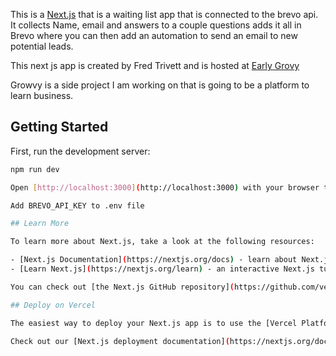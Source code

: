 This is a [Next.js](https://nextjs.org) that is a waiting list app that is connected to the brevo api. It collects Name, email and answers to a couple questions adds it all in Brevo where you can then add an automation to send an email to new potential leads.

This next js app is created by Fred Trivett and is hosted at [Early Grovy](https://early.growvy.app/)

Growvy is a side project I am working on that is going to be a platform to learn business.

## Getting Started

First, run the development server:

```bash
npm run dev

Open [http://localhost:3000](http://localhost:3000) with your browser to see the result.

Add BREVO_API_KEY to .env file

## Learn More

To learn more about Next.js, take a look at the following resources:

- [Next.js Documentation](https://nextjs.org/docs) - learn about Next.js features and API.
- [Learn Next.js](https://nextjs.org/learn) - an interactive Next.js tutorial.

You can check out [the Next.js GitHub repository](https://github.com/vercel/next.js) - your feedback and contributions are welcome!

## Deploy on Vercel

The easiest way to deploy your Next.js app is to use the [Vercel Platform](https://vercel.com/new?utm_medium=default-template&filter=next.js&utm_source=create-next-app&utm_campaign=create-next-app-readme) from the creators of Next.js.

Check out our [Next.js deployment documentation](https://nextjs.org/docs/app/building-your-application/deploying) for more details.
